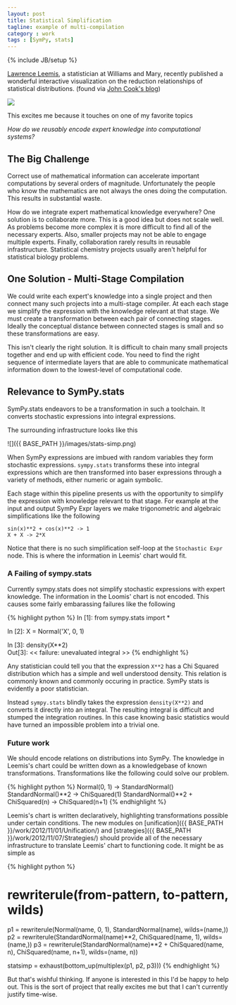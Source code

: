 ```yaml
---
layout: post
title: Statistical Simplification
tagline: example of multi-compilation
category : work 
tags : [SymPy, stats]
---
```

{% include JB/setup %}

[Lawrence Leemis](), a statistician at Williams and Mary, recently published a wonderful interactive visualization on the reduction relationships of statistical distributions. (found via [John Cook's blog](http://www.johndcook.com/blog/2012/12/10/extended-distribution-chart/))

[![](http://www.johndcook.com/leemis.png)](http://www.math.wm.edu/~leemis/chart/UDR/UDR.html)

This excites me because it touches on one of my favorite topics

*How do we reusably encode expert knowledge into computational systems?*

The Big Challenge
-----------------

Correct use of mathematical information can accelerate important computations by several orders of magnitude.  Unfortunately the people who know the mathematics are not always the ones doing the computation.  This results in substantial waste.

How do we integrate expert mathematical knowledge everywhere?  One solution is to collaborate more.  This is a good idea but does not scale well.  As problems become more complex it is more difficult to find all of the necessary experts.  Also, smaller projects may not be able to engage multiple experts.  Finally, collaboration rarely results in reusable infrastructure.  Statistical chemistry projects usually aren't helpful for statistical biology problems.

One Solution - Multi-Stage Compilation
--------------------------------------

We could write each expert's knowledge into a single project and then connect many such projects into a multi-stage compiler.  At each each stage we simplify the expression with the knowledge relevant at that stage.  We must create a transformation between each pair of connecting stages.  Ideally the conceptual distance between connected stages is small and so these transformations are easy.

This isn't clearly the right solution.  It is difficult to chain many small projects together and end up with efficient code.  You need to find the right sequence of intermediate layers that are able to communicate mathematical information down to the lowest-level of computational code.

Relevance to SymPy.stats
------------------------

SymPy.stats endeavors to be a transformation in such a toolchain.  It converts stochastic expressions into integral expressions.

The surrounding infrastructure looks like this

![]({{ BASE_PATH }}/images/stats-simp.png)

When SymPy expressions are imbued with random variables they form stochastic expressions.  `sympy.stats` transforms these into integral expressions which are then transformed into baser expressions through a variety of methods, either numeric or again symbolic. 

Each stage within this pipeline presents us with the opportunity to simplify the expression with knowledge relevant to that stage.  For example at the input and output SymPy Expr layers we make trigonometric and algebraic simplifications like the following

    sin(x)**2 + cos(x)**2 -> 1 
    X + X -> 2*X

Notice that there is no such simplification self-loop at the `Stochastic Expr` node.  This is where the information in Leemis' chart would fit.

### A Failing of sympy.stats

Currently sympy.stats does not simplify stochastic expressions with expert knowledge.  The information in the Loomis' chart is not encoded.  This causes some fairly embarassing failures like the following

{% highlight python %}
In [1]: from sympy.stats import *

In [2]: X = Normal('X', 0, 1)

In [3]: density(X**2)  
Out[3]: 
<< failure: unevaluated integral >>
{% endhighlight %}

Any statistician could tell you that the expression `X**2` has a Chi Squared distribution which has a simple and well understood density.  This relation is commonly known and commonly occuring in practice.  SymPy stats is evidently a poor statistician.

Instead `sympy.stats` blindly takes the expression `density(X**2)` and converts it directly into an integral.  The resulting integral is difficult and stumped the integration routines.  In this case knowing basic statistics would have turned an impossible problem into a trivial one.

### Future work

We should encode relations on distributions into SymPy. The knowledge in Leemis's chart could be written down as a knowledgebase of known transformations.  Transformations like the following could solve our problem.

{% highlight python %}
Normal(0, 1) -> StandardNormal()
StandardNormal()**2 -> ChiSquared(1)
StandardNormal()**2 + ChiSquared(n) -> ChiSquared(n+1)
{% endhighlight %}

Leemis's chart is written declaratively, highlighting transformations possible under certain conditions.  The new modules on 
[unification]({{ BASE_PATH }}/work/2012/11/01/Unification/)
and 
[strategies]({{ BASE_PATH }}/work/2012/11/07/Strategies/)
should provide all of the necessary infrastructure to translate Leemis' chart to functioning code.  It might be as simple as 

{% highlight python %}
#    rewriterule(from-pattern, to-pattern, wilds)
p1 = rewriterule(Normal(name, 0, 1), StandardNormal(name), wilds=(name,))
p2 = rewriterule(StandardNormal(name)**2, ChiSquared(name, 1), wilds=(name,))
p3 = rewriterule(StandardNormal(name)**2 + ChiSquared(name, n), 
                 ChiSquared(name, n+1), wilds=(name, n))

statsimp = exhaust(bottom_up(multiplex(p1, p2, p3)))
{% endhighlight %}

But that's wishful thinking.  If anyone is interested in this I'd be happy to help out.  This is the sort of project that really excites me but that I can't currently justify time-wise.
